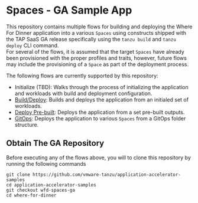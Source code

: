 # Spaces - GA Sample App

This repository contains multiple flows for building and deploying the Where For Dinner application into a various `Spaces` using
constructs shipped with the TAP SaaS GA release specifically using the `tanzu build` and `tanzu deploy` CLI command.  
For several of the flows, it is assumed that the target `Spaces` have already been provisioned with the proper profiles and traits, 
however, future flows may include the provisioning of a `Space` as part of the deployment process.

The following flows are currently supported by this repository:

* Initialize (TBD): Walks through the process of initializing the application and workloads with build and deployment configuration.
* [Build/Deploy](doc/buildDeploy.md): Builds and deploys the application from an initialed set of workloads.
* [Deploy Pre-built](doc/preBuilt.md): Deploys the application from a set pre-built outputs.  
* [GitOps](doc/gitOps.md): Deploys the application to various `Spaces` from a GitOps folder structure.

## Obtain The GA Repository

Before executing any of the flows above, you will to clone this repository by running the following commands

```
git clone https://github.com/vmware-tanzu/application-accelerator-samples
cd application-accelerator-samples
git checkout wfd-spaces-ga
cd where-for-dinner
```
